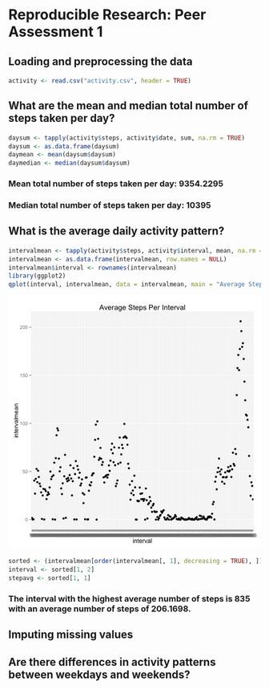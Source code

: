 # Reproducible Research: Peer Assessment 1


## Loading and preprocessing the data

```r
activity <- read.csv("activity.csv", header = TRUE)
```



## What are the mean and median total number of steps taken per day?

```r
daysum <- tapply(activity$steps, activity$date, sum, na.rm = TRUE)
daysum <- as.data.frame(daysum)
daymean <- mean(daysum$daysum)
daymedian <- median(daysum$daysum)
```


### Mean total number of steps taken per day: 9354.2295
### Median total number of steps taken per day: 10395


## What is the average daily activity pattern?

```r
intervalmean <- tapply(activity$steps, activity$interval, mean, na.rm = TRUE)
intervalmean <- as.data.frame(intervalmean, row.names = NULL)
intervalmean$interval <- rownames(intervalmean)
library(ggplot2)
qplot(interval, intervalmean, data = intervalmean, main = "Average Steps Per Interval")
```

![plot of chunk unnamed-chunk-3](figure/unnamed-chunk-3.png) 



```r
sorted <- (intervalmean[order(intervalmean[, 1], decreasing = TRUE), ])
interval <- sorted[1, 2]
stepavg <- sorted[1, 1]
```


### The interval with the highest average number of steps is 835 with an average number of steps of 206.1698.


## Imputing missing values




## Are there differences in activity patterns between weekdays and weekends?


